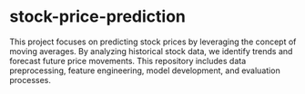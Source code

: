 # stock-price-prediction
This project focuses on predicting stock prices by leveraging the concept of moving averages. By analyzing historical stock data, we identify trends and forecast future price movements. This repository includes data preprocessing, feature engineering, model development, and evaluation processes.
